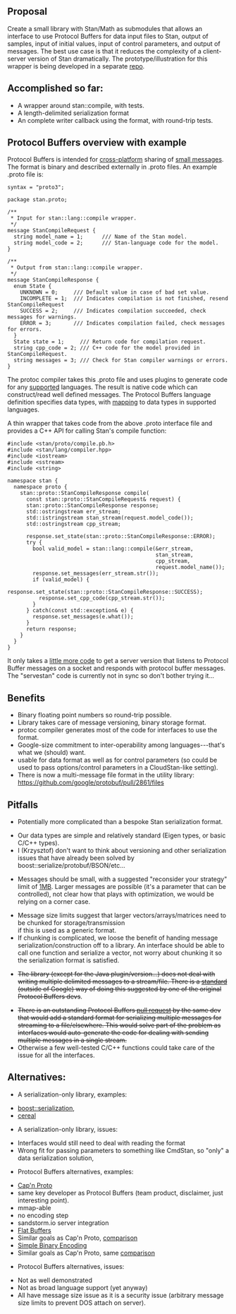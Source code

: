 ## Proposal

Create a small library with Stan/Math as submodules that allows an interface to use Protocol Buffers for data input files to Stan, output of samples, input of initial values, input of control parameters, and output of messages.  The best use case is that it reduces the complexity of a client-server version of Stan dramatically. The prototype/illustration for this wrapper is being developed in a separate [repo](github.com/sakrejda/protostan).    

## Accomplished so far:
 - A wrapper around stan::compile, with tests.
 - A length-delimited serialization format 
 - An complete writer callback using the format, with round-trip tests.

##  Protocol Buffers overview with example
Protocol Buffers is intended for [cross-platform](https://developers.google.com/protocol-buffers/docs/overview#what-are-protocol-buffers) sharing of [small messages](https://developers.google.com/protocol-buffers/docs/techniques#large-data).  The format is binary and described externally in .proto files.  An example .proto file is:

~~~
syntax = "proto3";

package stan.proto;

/**
 * Input for stan::lang::compile wrapper.  
 */
message StanCompileRequest {
  string model_name = 1;      /// Name of the Stan model.
  string model_code = 2;      /// Stan-language code for the model.
}

/**
 * Output from stan::lang::compile wrapper.  
 */
message StanCompileResponse {
  enum State {
    UNKNOWN = 0;     /// Default value in case of bad set value.
    INCOMPLETE = 1;  /// Indicates compilation is not finished, resend StanCompileRequest
    SUCCESS = 2;     /// Indicates compilation succeeded, check messages for warnings.
    ERROR = 3;       /// Indicates compilation failed, check messages for errors.
  }
  State state = 1;     /// Return code for compilation request.
  string cpp_code = 2; /// C++ code for the model provided in StanCompileRequest.
  string messages = 3; /// Check for Stan compiler warnings or errors.
}
~~~

The protoc compiler takes this .proto file and uses plugins to generate code for any [supported](https://developers.google.com/protocol-buffers/docs/reference/overview) languages.  The result is native code which can construct/read well defined messages.  The Protocol Buffers language definition specifies data types, with [mapping](https://developers.google.com/protocol-buffers/docs/proto3#scalar) to data types in supported languages.  

A thin wrapper that takes code from the above .proto interface file and provides a C++ API for calling Stan's compile function:

~~~
#include <stan/proto/compile.pb.h>
#include <stan/lang/compiler.hpp>
#include <iostream>
#include <sstream>
#include <string>

namespace stan {
  namespace proto {
    stan::proto::StanCompileResponse compile(
      const stan::proto::StanCompileRequest& request) {
      stan::proto::StanCompileResponse response;
      std::ostringstream err_stream;
      std::istringstream stan_stream(request.model_code());
      std::ostringstream cpp_stream;

      response.set_state(stan::proto::StanCompileResponse::ERROR);
      try {
        bool valid_model = stan::lang::compile(&err_stream,
                                               stan_stream,
                                               cpp_stream,
                                               request.model_name());
        response.set_messages(err_stream.str());
        if (valid_model) {
          response.set_state(stan::proto::StanCompileResponse::SUCCESS);
          response.set_cpp_code(cpp_stream.str());
        }
      } catch(const std::exception& e) {
        response.set_messages(e.what());
      }
      return response;
    }
  }
}
~~~

It only takes a [little more code](https://github.com/sakrejda/servestan/blob/master/src/servestan/servestan.cpp) to get a server version that listens to Protocol Buffer messages on a socket and responds with protocol buffer messages.  The "servestan" code is currently not in sync so don't bother trying it...

## Benefits

* Binary floating point numbers so round-trip possible.
* Library takes care of message versioning, binary storage format.
* protoc compiler generates most of the code for interfaces to use the format.
* Google-size commitment to inter-operability among languages---that's what we (should) want.
* usable for data format as well as for control parameters (so could be used to pass options/control parameters in a CloudStan-like setting).
* There is now a multi-message file format in the utility library: https://github.com/google/protobuf/pull/2861/files

## Pitfalls

* Potentially more complicated than a bespoke Stan serialization format.
 - Our data types are simple and relatively standard (Eigen types, or basic C/C++ types).
 - I (Krzysztof) don't want to think about versioning and other serialization issues that have already been solved by boost::serialize/protobuf/BSON/etc...
* Messages should be small, with a suggested "reconsider your strategy" limit of [1MB](https://developers.google.com/protocol-buffers/docs/techniques#large-data).  Larger messages are possible (it's a parameter that can be controlled), not clear how that plays with optimization, we would be relying on a corner case.
 - Message size limits suggest that larger vectors/arrays/matrices need to be chunked for storage/transmission    
   if this is used as a generic format.
 - If chunking is complicated, we loose the benefit of handing message serialization/construction off to a 
   library.  An interface should be able to call one function and serialize a vector, not worry about chunking 
   it so the serialization format is satisfied.  
* ~~The library (except for the Java plugin/version...) does not deal with writing multiple delimited messages to a stream/file. There is a [standard](http://stackoverflow.com/questions/2340730/are-there-c-equivalents-for-the-protocol-buffers-delimited-i-o-functions-in-ja) (outside of Google) way of doing this suggested by one of the original Protocol Buffers devs~~.  
 - ~~There is an outstanding Protocol Buffers [pull request](https://github.com/google/protobuf/pull/710) by the same dev that would add a standard format for serializing multiple messages for streaming to a file/elsewhere.  This would solve part of the problem as interfaces would auto-generate the code for dealing with sending multiple messages in a single stream.~~
 - Otherwise a few well-tested C/C++ functions could take care of the issue for all the interfaces.

## Alternatives:

* A serialization-only library, examples:
 - [boost::serialization](http://www.boost.org/doc/libs/1_60_0/libs/serialization/doc/index.html), 
 - [cereal](http://uscilab.github.io/cereal/serialization_archives.html)  
* A serialization-only library, issues:
 - Interfaces would still need to deal with reading the format
 - Wrong fit for passing parameters to something like CmdStan, so "only" a data serialization solution, 
* Protocol Buffers alternatives, examples:
 - [Cap'n Proto](https://capnproto.org) 
  - same key developer as Protocol Buffers (team product, disclaimer, just interesting point).
  - mmap-able
  - no encoding step
  - sandstorm.io server integration
 - [Flat Buffers](http://google-opensource.blogspot.com/2014/06/flatbuffers-memory-efficient.html)
  - Similar goals as Cap'n Proto, [comparison](https://capnproto.org/news/2014-06-17-capnproto-flatbuffers-sbe.html)
 - [Simple Binary Encoding](http://mechanical-sympathy.blogspot.com/2014/05/simple-binary-encoding.html)
  - Similar goals as Cap'n Proto, same [comparison](https://capnproto.org/news/2014-06-17-capnproto-flatbuffers-sbe.html)
* Protocol Buffers alternatives, issues:
 - Not as well demonstrated
 - Not as broad language support (yet anyway)
 - All have message size issue as it is a security issue (arbitrary message size limits to prevent DOS attach on server).